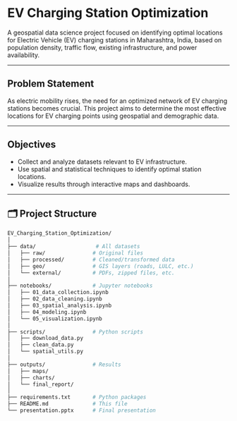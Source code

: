 #  EV Charging Station Optimization

A geospatial data science project focused on identifying optimal locations for Electric Vehicle (EV) charging stations in Maharashtra, India, based on population density, traffic flow, existing infrastructure, and power availability.

---

##  Problem Statement

As electric mobility rises, the need for an optimized network of EV charging stations becomes crucial. This project aims to determine the most effective locations for EV charging points using geospatial and demographic data.

---

##  Objectives

- Collect and analyze datasets relevant to EV infrastructure.
- Use spatial and statistical techniques to identify optimal station locations.
- Visualize results through interactive maps and dashboards.

---

## 🗂️ Project Structure

```bash
EV_Charging_Station_Optimization/
│
├── data/                   # All datasets
│   ├── raw/               # Original files
│   ├── processed/         # Cleaned/transformed data
│   ├── geo/               # GIS layers (roads, LULC, etc.)
│   └── external/          # PDFs, zipped files, etc.
│
├── notebooks/             # Jupyter notebooks
│   ├── 01_data_collection.ipynb
│   ├── 02_data_cleaning.ipynb
│   ├── 03_spatial_analysis.ipynb
│   ├── 04_modeling.ipynb
│   └── 05_visualization.ipynb
│
├── scripts/               # Python scripts
│   ├── download_data.py
│   ├── clean_data.py
│   └── spatial_utils.py
│
├── outputs/               # Results
│   ├── maps/
│   ├── charts/
│   └── final_report/
│
├── requirements.txt       # Python packages
├── README.md              # This file
└── presentation.pptx      # Final presentation

